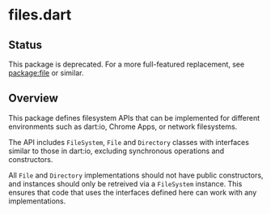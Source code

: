 # files.dart

## Status

This package is deprecated. For a more full-featured replacement, see
[package:file](https://github.com/google/file.dart) or similar.

## Overview

This package defines filesystem APIs that can be implemented for different
environments such as dart:io, Chrome Apps, or network filesystems.

The API includes `FileSystem`, `File` and `Directory` classes with interfaces
similar to those in dart:io, excluding synchronous operations and constructors.

All `File` and `Directory` implementations should not have public constructors,
and instances should only be retreived via a `FileSystem` instance. This ensures
that code that uses the interfaces defined here can work with any implementations.
